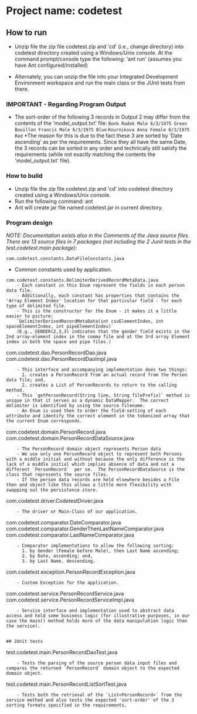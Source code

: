 


# Project name: codetest

## How to run

* Unzip file the zip file codetest.zip and 'cd' (i.e., change directory) into codetest directory created using a Windows/Unix console.  At the command prompt/console type the following: 'ant run'  (assumes you have Ant configured/installed)

* Alternately, you can unzip the file into your Integrated Development Environment workspace and run the main class or the JUnit tests from there.

### IMPORTANT - Regarding Program Output
* The sort-order of the following 3 records in Output 2 may differ from the contents of the 'model_output.txt' file:
 	`Bonk Radek Male 6/3/1975 Green`
	`Bouillon Francis Male 6/3/1975 Blue`
	`Kournikova Anna Female 6/3/1975 Red`
*The reason for this is due to the fact these 3 are sorted by 'Date ascending' as per the requirements.  Since they all have the same Date, the 3 records can be sorted in any order and technically still satisfy the requirements (while not exactly matching the contents the 'model_output.txt' file).


### How to build

* Unzip file  the zip file codetest.zip and 'cd' into codetest directory created using a Windows/Unix console.
* Run the following command: ant
* Ant will create jar file named codetest.jar in current directory.


### Program design

*NOTE: Documentation exists also in the Comments of the Java source files.*
*There are 13 source files in 7 packages (not including the 2 Junit tests in the test.codetest.main package):*

```
com.codetest.constants.DataFileConstants.java
```
- Common constants used by application.

```
com.codetest.constants.DelimiterDerivedRecordMetaData.java
	- Each constant in this Enum represent the fields in each person data file.
	- Additionally, each constant has properties that contains the 'Array Element Index' location for that particular field - for each type of delimited file.
	- This is the constructor for the Enum - it makes it a little easier to picture:
	`DelimiterDerivedRecordMetaData(int csvElementIndex, int spaceElementIndex, int pipeElementIndex)`
	(E.g., GENDER(2,3,3) indicates that the gender field exists in the 2nd array-element index in the comma file and at the 3rd array Element index in both the space and pipe files.)

```
com.codetest.dao.PersonRecordDao.java
com.codetest.dao.PersonRecordDaoImpl.java
```
	- This interface and accompanying implementation does two things: 
	  1. creates a PersonRecord from an actual record from the Person data file; and,
	  2. creates a List of PersonRecords to return to the calling method.
	- This `getPersonRecord(String line, String filePrefix)` method is unique in that it serves as a dynamic DataMapper.  The correct delimiter is identified by using the source filename.
	- An Enum is used then to order the field-setting of each attribute and identify the correct element in the tokenized array that the current Enum corresponds.

```
com.codetest.domain.PersonRecord.java
com.codetest.domain.PersonRecordDataSource.java
```
	- The PersonRecord domain object represents Person data
	- We use only one PersonRecord object to represent both Persons with a middle initial and without because the only difference is the lack of a middle initial which implies absence of data and not a different `PersonRecord` 	per se.  The PersonRecordDataSource is the class that represents the source files.
	- If the person data records are held elsewhere besides a File then and object like this allows a little more flexibility with swapping out the persistence store.

```
com.codetest.driver.CodetestDriver.java
```
	- The driver or Main-Class of our application.

```
com.codetest.comparator.DateComparator.java
com.codetest.comparator.GenderThenLastNameComparator.java
com.codetest.comparator.LastNameComparator.java
```
	- Comparator implementations to allow the following sorting:
	  1. by Gender (Female before Male), then Last Name ascending;
	  2. by Date, ascending; and,
	  3. by Last Name, descending.

```
com.codetest.exception.PersonRecordException.java
```
	- Custom Exception for the application.

```
com.codetest.service.PersonRecordService.java
com.codetest.service.PersonRecordServiceImpl.java
```
	- Service interface and implementation used to abstract data access and hold some business logic (for illustrative purposes, in our case the main() method holds more of the data manipulation logic than the service).


## JUnit tests

```
test.codetest.main.PersonRecordDaoTest.java
```
	- Tests the parsing of the source person data input files and compares the returned `PersonRecord` domain object to the expected domain object.

```
test.codetest.main.PersonRecordListSortTest.java
```
	- Tests both the retrieval of the `List<PersonRecord>` from the service method and also tests the expected 'sort-order' of the 3 sorting formats specified in the requirements.